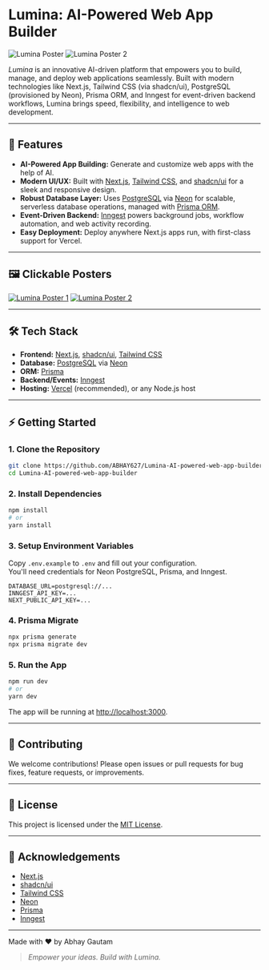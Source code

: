 # Lumina: AI-Powered Web App Builder

![Lumina Poster](https://raw.githubusercontent.com/ABHAY627/Lumina-AI-powered-web-app-builder/main/assets/poster1.png)
![Lumina Poster 2](https://raw.githubusercontent.com/ABHAY627/Lumina-AI-powered-web-app-builder/main/assets/poster2.png)

_Lumina_ is an innovative AI-driven platform that empowers you to build, manage, and deploy web applications seamlessly. Built with modern technologies like Next.js, Tailwind CSS (via shadcn/ui), PostgreSQL (provisioned by Neon), Prisma ORM, and Inngest for event-driven backend workflows, Lumina brings speed, flexibility, and intelligence to web development.

---

## 🚀 Features

- **AI-Powered App Building:** Generate and customize web apps with the help of AI.
- **Modern UI/UX:** Built with [Next.js](https://nextjs.org/), [Tailwind CSS](https://tailwindcss.com/), and [shadcn/ui](https://ui.shadcn.com/) for a sleek and responsive design.
- **Robust Database Layer:** Uses [PostgreSQL](https://www.postgresql.org/) via [Neon](https://neon.tech/) for scalable, serverless database operations, managed with [Prisma ORM](https://www.prisma.io/).
- **Event-Driven Backend:** [Inngest](https://www.inngest.com/) powers background jobs, workflow automation, and web activity recording.
- **Easy Deployment:** Deploy anywhere Next.js apps run, with first-class support for Vercel.

---

## 🖼️ Clickable Posters

[![Lumina Poster 1](https://raw.githubusercontent.com/ABHAY627/Lumina-AI-powered-web-app-builder/main/assets/poster1.png)](https://github.com/ABHAY627/Lumina-AI-powered-web-app-builder)
[![Lumina Poster 2](https://raw.githubusercontent.com/ABHAY627/Lumina-AI-powered-web-app-builder/main/assets/poster2.png)](https://github.com/ABHAY627/Lumina-AI-powered-web-app-builder)

---

## 🛠️ Tech Stack

- **Frontend:** [Next.js](https://nextjs.org/), [shadcn/ui](https://ui.shadcn.com/), [Tailwind CSS](https://tailwindcss.com/)
- **Database:** [PostgreSQL](https://www.postgresql.org/) via [Neon](https://neon.tech/)
- **ORM:** [Prisma](https://www.prisma.io/)
- **Backend/Events:** [Inngest](https://www.inngest.com/)
- **Hosting:** [Vercel](https://vercel.com/) (recommended), or any Node.js host

---

## ⚡ Getting Started

### 1. Clone the Repository

```bash
git clone https://github.com/ABHAY627/Lumina-AI-powered-web-app-builder.git
cd Lumina-AI-powered-web-app-builder
```

### 2. Install Dependencies

```bash
npm install
# or
yarn install
```

### 3. Setup Environment Variables

Copy `.env.example` to `.env` and fill out your configuration.  
You'll need credentials for Neon PostgreSQL, Prisma, and Inngest.

```env
DATABASE_URL=postgresql://...
INNGEST_API_KEY=...
NEXT_PUBLIC_API_KEY=...
```

### 4. Prisma Migrate

```bash
npx prisma generate
npx prisma migrate dev
```

### 5. Run the App

```bash
npm run dev
# or
yarn dev
```

The app will be running at [http://localhost:3000](http://localhost:3000).

---

## 🤝 Contributing

We welcome contributions! Please open issues or pull requests for bug fixes, feature requests, or improvements.

---

## 📄 License

This project is licensed under the [MIT License](LICENSE).

---

## 🌟 Acknowledgements

- [Next.js](https://nextjs.org/)
- [shadcn/ui](https://ui.shadcn.com/)
- [Tailwind CSS](https://tailwindcss.com/)
- [Neon](https://neon.tech/)
- [Prisma](https://www.prisma.io/)
- [Inngest](https://www.inngest.com/)

---

Made with ❤️ by Abhay Gautam 

> _Empower your ideas. Build with Lumina._

